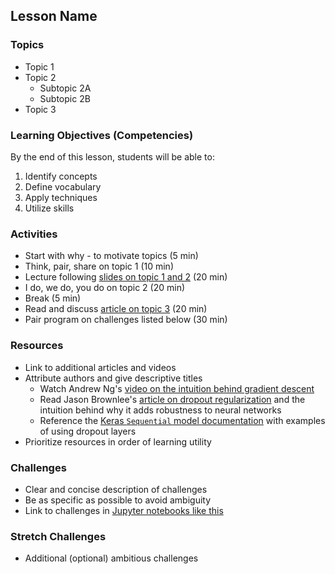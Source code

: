 ## Lesson Name

### Topics
- Topic 1
- Topic 2
  - Subtopic 2A
  - Subtopic 2B
- Topic 3

### Learning Objectives (Competencies)
By the end of this lesson, students will be able to:
1. Identify concepts
2. Define vocabulary
3. Apply techniques
4. Utilize skills

### Activities
- Start with why - to motivate topics (5 min)
- Think, pair, share on topic 1 (10 min)
- Lecture following [slides on topic 1 and 2](URL-here) (20 min)
- I do, we do, you do on topic 2 (20 min)
- Break (5 min)
- Read and discuss [article on topic 3](URL-here) (20 min)
- Pair program on challenges listed below (30 min)

### Resources
- Link to additional articles and videos
- Attribute authors and give descriptive titles
  - Watch Andrew Ng's [video on the intuition behind gradient descent](URL-here)
  - Read Jason Brownlee's [article on dropout regularization](URL-here) and the intuition behind why it adds robustness to neural networks
  - Reference the [Keras `Sequential` model documentation](URL-here) with examples of using dropout layers
- Prioritize resources in order of learning utility

### Challenges
- Clear and concise description of challenges
- Be as specific as possible to avoid ambiguity
- Link to challenges in [Jupyter notebooks like this](../Notebooks/LessonName.ipynb)

### Stretch Challenges
- Additional (optional) ambitious challenges
